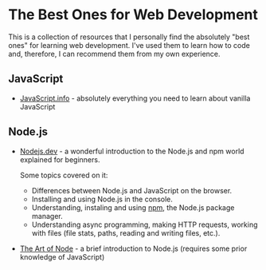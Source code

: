 # The Best Ones for Web Development
This is a collection of resources that I personally find the absolutely "best ones" for learning web development.
I've used them to learn how to code and, therefore, I can recommend them from my own experience.

## JavaScript
- [JavaScript.info](https://javascript.info/) - absolutely everything you need to learn about vanilla JavaScript

## Node.js
- [Nodejs.dev](https://nodejs.dev/learn) - a wonderful introduction to the Node.js and npm world explained for beginners.
  
  Some topics covered on it:
  - Differences between Node.js and JavaScript on the browser.
  - Installing and using Node.js in the console.
  - Understanding, instaling and using [npm](https://www.npmjs.com/), the Node.js package manager.
  - Understanding async programming, making HTTP requests, working with files (file stats, paths, reading and writing files, etc.).
  
- [The Art of Node](https://github.com/maxogden/art-of-node) - a brief introduction to Node.js (requires some prior knowledge of JavaScript)

